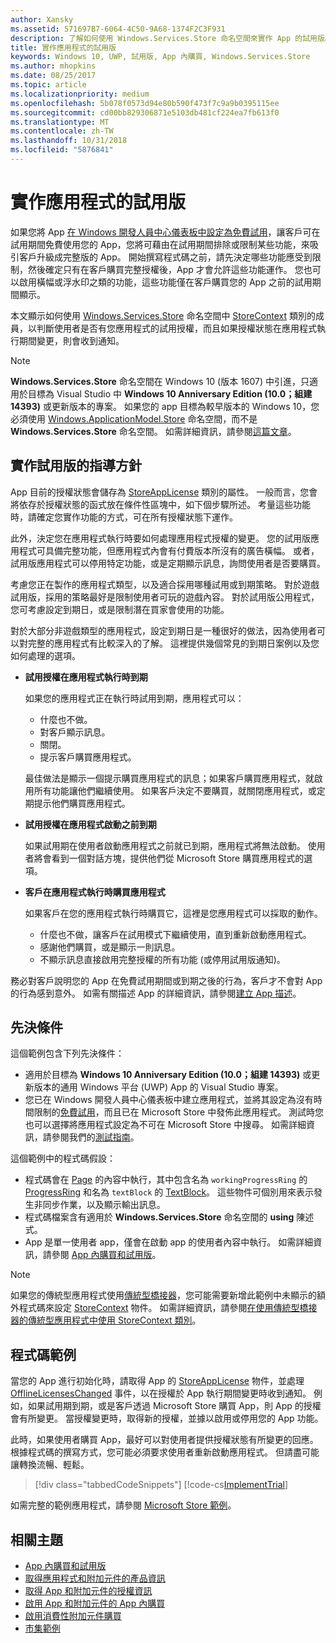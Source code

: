 ```yaml
---
author: Xansky
ms.assetid: 571697B7-6064-4C50-9A68-1374F2C3F931
description: 了解如何使用 Windows.Services.Store 命名空間來實作 App 的試用版。
title: 實作應用程式的試用版
keywords: Windows 10, UWP, 試用版, App 內購買, Windows.Services.Store
ms.author: mhopkins
ms.date: 08/25/2017
ms.topic: article
ms.localizationpriority: medium
ms.openlocfilehash: 5b078f0573d94e80b590f473f7c9a9b0395115ee
ms.sourcegitcommit: cd00bb829306871e5103db481cf224ea7fb613f0
ms.translationtype: MT
ms.contentlocale: zh-TW
ms.lasthandoff: 10/31/2018
ms.locfileid: "5876841"
---
```

# <a name="implement-a-trial-version-of-your-app"></a>實作應用程式的試用版

如果您將 App [在 Windows 開發人員中心儀表板中設定為免費試用](../publish/set-app-pricing-and-availability.md#free-trial)，讓客戶可在試用期間免費使用您的 App，您將可藉由在試用期間排除或限制某些功能，來吸引客戶升級成完整版的 App。 開始撰寫程式碼之前，請先決定哪些功能應受到限制，然後確定只有在客戶購買完整授權後，App 才會允許這些功能運作。 您也可以啟用橫幅或浮水印之類的功能，這些功能僅在客戶購買您的 App 之前的試用期間顯示。

本文顯示如何使用 [Windows.Services.Store](https://msdn.microsoft.com/library/windows/apps/windows.services.store.aspx) 命名空間中 [StoreContext](https://msdn.microsoft.com/library/windows/apps/windows.services.store.storecontext.aspx) 類別的成員，以判斷使用者是否有您應用程式的試用授權，而且如果授權狀態在應用程式執行期間變更，則會收到通知。 

> [!NOTE]
> **Windows.Services.Store** 命名空間在 Windows 10 (版本 1607) 中引進，只適用於目標為 Visual Studio 中 **Windows 10 Anniversary Edition (10.0；組建 14393)** 或更新版本的專案。 如果您的 app 目標為較早版本的 Windows 10，您必須使用 [Windows.ApplicationModel.Store](https://msdn.microsoft.com/library/windows/apps/windows.applicationmodel.store.aspx) 命名空間，而不是 **Windows.Services.Store** 命名空間。 如需詳細資訊，請參閱[這篇文章](exclude-or-limit-features-in-a-trial-version-of-your-app.md)。

## <a name="guidelines-for-implementing-a-trial-version"></a>實作試用版的指導方針

App 目前的授權狀態會儲存為 [StoreAppLicense](https://msdn.microsoft.com/library/windows/apps/windows.services.store.storeapplicense.aspx) 類別的屬性。 一般而言，您會將依存於授權狀態的函式放在條件性區塊中，如下個步驟所述。 考量這些功能時，請確定您實作功能的方式，可在所有授權狀態下運作。

此外，決定您在應用程式執行時要如何處理應用程式授權的變更。 您的試用版應用程式可具備完整功能，但應用程式內會有付費版本所沒有的廣告橫幅。 或者，試用版應用程式可以停用特定功能，或是定期顯示訊息，詢問使用者是否要購買。

考慮您正在製作的應用程式類型，以及適合採用哪種試用或到期策略。 對於遊戲試用版，採用的策略最好是限制使用者可玩的遊戲內容。 對於試用版公用程式，您可考慮設定到期日，或是限制潛在買家會使用的功能。

對於大部分非遊戲類型的應用程式，設定到期日是一種很好的做法，因為使用者可以對完整的應用程式有比較深入的了解。 這裡提供幾個常見的到期日案例以及您如何處理的選項。

-   **試用授權在應用程式執行時到期**

    如果您的應用程式正在執行時試用到期，應用程式可以：

    -   什麼也不做。
    -   對客戶顯示訊息。
    -   關閉。
    -   提示客戶購買應用程式。

    最佳做法是顯示一個提示購買應用程式的訊息；如果客戶購買應用程式，就啟用所有功能讓他們繼續使用。 如果客戶決定不要購買，就關閉應用程式，或定期提示他們購買應用程式。

-   **試用授權在應用程式啟動之前到期**

    如果試用期在使用者啟動應用程式之前就已到期，應用程式將無法啟動。 使用者將會看到一個對話方塊，提供他們從 Microsoft Store 購買應用程式的選項。

-   **客戶在應用程式執行時購買應用程式**

    如果客戶在您的應用程式執行時購買它，這裡是您應用程式可以採取的動作。

    -   什麼也不做，讓客戶在試用模式下繼續使用，直到重新啟動應用程式。
    -   感謝他們購買，或是顯示一則訊息。
    -   不顯示訊息直接啟用完整授權的所有功能 (或停用試用版通知)。

務必對客戶說明您的 App 在免費試用期間或到期之後的行為，客戶才不會對 App 的行為感到意外。 如需有關描述 App 的詳細資訊，請參閱[建立 App 描述](https://msdn.microsoft.com/library/windows/apps/mt148529)。

## <a name="prerequisites"></a>先決條件

這個範例包含下列先決條件：
* 適用於目標為 **Windows 10 Anniversary Edition (10.0；組建 14393)** 或更新版本的通用 Windows 平台 (UWP) App 的 Visual Studio 專案。
* 您已在 Windows 開發人員中心儀表板中建立應用程式，並將其設定為沒有時間限制的[免費試用](https://msdn.microsoft.com/windows/uwp/publish/set-app-pricing-and-availability)，而且已在 Microsoft Store 中發佈此應用程式。 測試時您也可以選擇將應用程式設定為不可在 Microsoft Store 中搜尋。 如需詳細資訊，請參閱我們的[測試指南](in-app-purchases-and-trials.md#testing)。

這個範例中的程式碼假設：
* 程式碼會在 [Page](https://msdn.microsoft.com/library/windows/apps/windows.ui.xaml.controls.page.aspx) 的內容中執行，其中包含名為 ```workingProgressRing``` 的 [ProgressRing](https://msdn.microsoft.com/library/windows/apps/windows.ui.xaml.controls.progressring.aspx) 和名為 ```textBlock``` 的 [TextBlock](https://msdn.microsoft.com/library/windows/apps/windows.ui.xaml.controls.textblock.aspx)。 這些物件可個別用來表示發生非同步作業，以及顯示輸出訊息。
* 程式碼檔案含有適用於 **Windows.Services.Store** 命名空間的 **using** 陳述式。
* App 是單一使用者 app，僅會在啟動 app 的使用者內容中執行。 如需詳細資訊，請參閱 [App 內購買和試用版](in-app-purchases-and-trials.md#api_intro)。

> [!NOTE]
> 如果您的傳統型應用程式使用[傳統型橋接器](https://developer.microsoft.com/windows/bridges/desktop)，您可能需要新增此範例中未顯示的額外程式碼來設定 [StoreContext](https://msdn.microsoft.com/library/windows/apps/windows.services.store.storecontext.aspx) 物件。 如需詳細資訊，請參閱[在使用傳統型橋接器的傳統型應用程式中使用 StoreContext 類別](in-app-purchases-and-trials.md#desktop)。

## <a name="code-example"></a>程式碼範例

當您的 App 進行初始化時，請取得 App 的 [StoreAppLicense](https://msdn.microsoft.com/library/windows/apps/windows.services.store.storeapplicense.aspx) 物件，並處理 [OfflineLicensesChanged](https://docs.microsoft.com/uwp/api/windows.services.store.storecontext.offlinelicenseschanged) 事件，以在授權於 App 執行期間變更時收到通知。 例如，如果試用期到期，或是客戶透過 Microsoft Store 購買 App，則 App 的授權會有所變更。 當授權變更時，取得新的授權，並據以啟用或停用您的 App 功能。

此時，如果使用者購買 App，最好可以對使用者提供授權狀態有所變更的回應。 根據程式碼的撰寫方式，您可能必須要求使用者重新啟動應用程式。 但請盡可能讓轉換流暢、輕鬆。

> [!div class="tabbedCodeSnippets"]
[!code-cs[ImplementTrial](./code/InAppPurchasesAndLicenses_RS1/cs/ImplementTrialPage.xaml.cs#ImplementTrial)]

如需完整的範例應用程式，請參閱 [Microsoft Store 範例](https://github.com/Microsoft/Windows-universal-samples/tree/master/Samples/Store)。

## <a name="related-topics"></a>相關主題

* [App 內購買和試用版](in-app-purchases-and-trials.md)
* [取得應用程式和附加元件的產品資訊](get-product-info-for-apps-and-add-ons.md)
* [取得 App 和附加元件的授權資訊](get-license-info-for-apps-and-add-ons.md)
* [啟用 App 和附加元件的 App 內購買](enable-in-app-purchases-of-apps-and-add-ons.md)
* [啟用消費性附加元件購買](enable-consumable-add-on-purchases.md)
* [市集範例](https://github.com/Microsoft/Windows-universal-samples/tree/master/Samples/Store)
